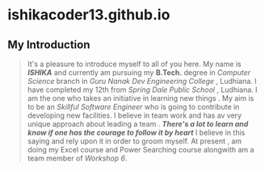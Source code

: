 # ishikacoder13.github.io
## My Introduction
> It's a pleasure to introduce myself to all of you here. My name is ***ISHIKA*** and currently am pursuing my **B.Tech.** degree in *Computer Science* branch in *Guru Nanak Dev Engineering College* , Ludhiana. I have completed my 12th from *Spring Dale Public School* , Ludhiana. I am the one who takes an initiative in learning new things . My aim is to be an *Skillful Software Engineer* who is going to contribute in developing new facilities. I believe in team work and has av very unique approach about leading a team . ***There's a lot to learn and know if one has the courage to follow it by heart*** I believe in this saying and rely upon it in order to groom myself. At present , am doing my Excel course and Power Searching course alongwith am a team member of *Workshop 6*. 
